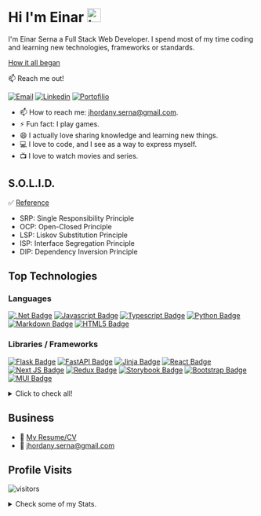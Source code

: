 <!-- @format -->

# Hi I'm Einar <img src="https://user-images.githubusercontent.com/1303154/88677602-1635ba80-d120-11ea-84d8-d263ba5fc3c0.gif" width="28px" height="28px" alt="hi">

I'm Einar Serna a Full Stack Web Developer. I spend most of my time coding and learning new technologies, frameworks or standards.

[How it all began](https://www.pressreader.com/mexico/periodico-am-express-guanajuato/20160708/281595239859840)

:mailbox: Reach me out!

[![Email](https://img.shields.io/badge/Einar_Serna-c0392b.svg?style=for-the-badge&labelColor=black&logo=gmail&logoColor=white)](mailto:jhordany.serna@gmail.com)
[![Linkedin](https://img.shields.io/badge/Einar_Serna-0e76a8.svg?style=for-the-badge&labelColor=black&logo=linkedin&logoColor=white)](https://www.linkedin.com/in/einar-serna-539100129/)
[![Portofilio](https://img.shields.io/badge/Porfolio-5C2D91.svg?style=for-the-badge&labelColor=black&logo=github&logoColor=white)](https://master-git-hack.github.io/Master-Git-Hack/)

-   📫 How to reach me: jhordany.serna@gmail.com.
-   ⚡ Fun fact: I play games.
-   :smile: I actually love sharing knowledge and learning new things.
-   :computer: I love to code, and I see as a way to express myself.
-   :tv: I love to watch movies and series.

## S.O.L.I.D.

:white_check_mark: [Reference](https://github.com/ipenywis/react-solid)
-   SRP: Single Responsibility Principle
-   OCP: Open-Closed Principle
-   LSP: Liskov Substitution Principle
-   ISP: Interface Segregation Principle
-   DIP: Dependency Inversion Principle


## Top Technologies

### Languages

[![.Net Badge](https://img.shields.io/badge/C_Sharp-5C2D91?style=for-the-badge&labelColor=black&logo=.net&logoColor=white)](#)
[![Javascript Badge](https://img.shields.io/badge/-Javascript-F0DB4F?style=for-the-badge&labelColor=black&logo=javascript&logoColor=F0DB4F)](#)
[![Typescript Badge](https://img.shields.io/badge/-Typescript-007acc?style=for-the-badge&labelColor=black&logo=typescript&logoColor=007acc)](#)
[![Python Badge](https://img.shields.io/badge/-python-4786B8?style=for-the-badge&labelColor=black&logo=python&logoColor=white)](#)
[![Markdown Badge](https://img.shields.io/badge/markdown-%23000000.svg?style=for-the-badge&logo=markdown&logoColor=white)](#)
[![HTML5 Badge](https://img.shields.io/badge/html5-%23E34F26.svg?style=for-the-badge&logo=html5&labelColor=black&logoColor=white)](#)

### Libraries / Frameworks

[![Flask Badge](https://img.shields.io/badge/-FLASK-000000?style=for-the-badge&labelColor=white&logo=FLASK&logoColor=000000)](#)
[![FastAPI Badge](https://img.shields.io/badge/-FastAPI-00766A?style=for-the-badge&labelColor=black&logo=FastAPI&logoColor=FFFFFF)](#)
[![Jinja Badge](https://img.shields.io/badge/jinja-white.svg?style=for-the-badge&labelColor=black&logo=jinja&logoColor=black)](#)
[![React Badge](https://img.shields.io/badge/-React-61DBFB?style=for-the-badge&labelColor=black&logo=react&logoColor=61DBFB)](#)
[![Next JS Badge](https://img.shields.io/badge/Next-black?style=for-the-badge&logo=next.js&logoColor=white)](#)
[![Redux Badge](https://img.shields.io/badge/redux-%23593d88.svg?style=for-the-badge&labelColor=black&&logo=redux&logoColor=white)](#)
[![Storybook Badge](https://img.shields.io/badge/-Storybook-FF4785?style=for-the-badge&labelColor=black&logo=storybook&logoColor=white)](#)
[![Bootstrap Badge](https://img.shields.io/badge/bootstrap-%23563D7C.svg?style=for-the-badge&labelColor=black&logo=bootstrap&logoColor=white)](#)
[![MUI Badge](https://img.shields.io/badge/MUI-%230081CB.svg?style=for-the-badge&labelColor=black&logo=mui&logoColor=white)](#)

<details>
<summary>
    Click to check all!
</summary>

### Version Control

[![Git Badge](https://img.shields.io/badge/git-%23F05033.svg?style=for-the-badge&labelColor=black&logo=git&logoColor=white)](#)
[![GitHub Badge](https://img.shields.io/badge/github-5C2D91.svg?style=for-the-badge&labelColor=black&logo=github&logoColor=white)](#)
[![GitLab Badge](https://img.shields.io/badge/gitlab-red.svg?style=for-the-badge&labelColor=black&logo=gitlab&logoColor=white)](#)
[![Bitbucket Badge](https://img.shields.io/badge/bitbucket-%230047B3.svg?style=for-the-badge&labelColor=black&logo=bitbucket&logoColor=white)](#)

### Security

[![JWT](https://img.shields.io/badge/JWT-gray?style=for-the-badge&labelColor=black&logo=JSON%20web%20tokens)](#)

### Databases

[![SQLite Badge](https://img.shields.io/badge/sqlite-%2307405e.svg?style=for-the-badge&labelColor=black&logo=sqlite&logoColor=white)](#)
[![PostgreSQL Badge](https://img.shields.io/badge/-PostgreSQL-336791?style=for-the-badge&labelColor=black&logo=PostgreSQL&logoColor=336791)](#)
[![SQL SERVER Badge](https://img.shields.io/badge/-sql_server-D00841?style=for-the-badge&labelColor=black&logo=microsoft-sql-server&logoColor=FFFFFF)](#)
[![AmazonDynamoDB Badge](https://img.shields.io/badge/Amazon%20DynamoDB-4053D6?style=for-the-badge&labelColor=black&logo=Amazon%20DynamoDB&logoColor=white)](#)
[![Firebase Badge](https://img.shields.io/badge/Firebase-039BE5?style=for-the-badge&logo=Firebase&labelColor=black&logoColor=yellow)](#)
[![MySQL Badge](https://img.shields.io/badge/mysql-%2300f.svg?style=for-the-badge&logo=mysql&labelColor=black&logoColor=blue)](#)
[![MongoDB Badge](https://img.shields.io/badge/MongoDB-%234ea94b.svg?style=for-the-badge&labelColor=black&logo=mongodb&logoColor=white)](#)

### Servers

[![Apache Badge](https://img.shields.io/badge/apache-%23D42029.svg?style=for-the-badge&labelColor=black&logo=apache&logoColor=white)](#)
[![Nginx Badge](https://img.shields.io/badge/nginx-%23009639.svg?style=for-the-badge&labelColor=black&logo=nginx&logoColor=white)](#)
[![Gunicorn Badge](https://img.shields.io/badge/gunicorn-%298729.svg?style=for-the-badge&labelColor=black&logo=gunicorn&logoColor=white)](#)

### Hosting

[![AWS](https://img.shields.io/badge/AWS-%23FF9900.svg?style=for-the-badge&labelColor=black&logo=amazon-aws&logoColor=white)](#)
[![Heroku](https://img.shields.io/badge/heroku-%23430098.svg?style=for-the-badge&labelColor=black&logo=heroku&logoColor=white)](#)

### Softwares

[![Docker Badge](https://img.shields.io/badge/docker-%232671E5.svg?style=for-the-badge&labelColor=black&logo=docker&logoColor=blue)](#)
[![Adobe Illustrator Badge](https://img.shields.io/badge/adobe%20illustrator-%23FF9A00.svg?style=for-the-badge&labelColor=black&logo=adobe%20illustrator&logoColor=white)](#)
[![Adobe XD Badge](https://img.shields.io/badge/Adobe%20XD-470137?style=for-the-badge&labelColor=black&logo=Adobe%20XD&logoColor=#FF61F6)](#)
[![Insomnia Badge](https://img.shields.io/badge/Insomnia-black?style=for-the-badge&labelColor=black&logo=insomnia&logoColor=5849BE)](#)
[![Microsoft Badge](https://img.shields.io/badge/Microsoft_Office-0078D4?style=for-the-badge&labelColor=black&logo=microsoft&logoColor=white)](#)
[![LibreOffice Badge](https://img.shields.io/badge/LibreOffice-%2318A303?style=for-the-badge&labelColor=black&logo=LibreOffice&logoColor=white)](#)
[![Jira Badge](https://img.shields.io/badge/jira-%230A0FFF.svg?style=for-the-badge&logo=jira&labelColor=black&logoColor=white)](#)
[![Swagger Badge](https://img.shields.io/badge/-Swagger-%23Clojure?style=for-the-badge&logo=swagger&labelColor=black&logoColor=white)](#)
[![Trello Badge](https://img.shields.io/badge/Trello-%23026AA7.svg?style=for-the-badge&logo=Trello&labelColor=black&logoColor=white)](#)

### CI

[![GitHub Actions Badge](https://img.shields.io/badge/github%20actions-%232671E5.svg?style=for-the-badge&labelColor=black&logo=githubactions&logoColor=white)](#)
[![TravisCI Badge](https://img.shields.io/badge/travis%20ci-%232B2F33.svg?style=for-the-badge&labelColor=black&logo=travis&logoColor=white)](#)

### Cloud Storage

[![Google Drive Badge](https://img.shields.io/badge/Google%20Drive-4285F4?style=for-the-badge&labelColor=black&logo=googledrive&logoColor=white)](#)

### OS

[![Alpine Linux Badge](https://img.shields.io/badge/Alpine_Linux-%230D597F.svg?style=for-the-badge&logo=alpine-linux&logoColor=white)](#)
[![Arch Badge](https://img.shields.io/badge/Garuda-1793D1?logo=arch-linux&logoColor=fff&style=for-the-badge)](#)
[![Debian Badge](https://img.shields.io/badge/Debian-D70A53?style=for-the-badge&logo=debian&logoColor=white)](#)
[![macOS Badge](https://img.shields.io/badge/mac%20os-000000?style=for-the-badge&logo=macos&logoColor=F0F0F0)](#)
[![Windows Badge](https://img.shields.io/badge/Windows-0078D6?style=for-the-badge&logo=windows&logoColor=white)](#)

</details>

## Business

-   :paperclip: [My Resume/CV](https://github.com/Master-Git-Hack/Master-Git-Hack/blob/b35a9de84a6165232b8337a99c5449aba8b11bd2/Resume.pdf)
-   :email: jhordany.serna@gmail.com

## Profile Visits

![visitors](https://visitor-badge.glitch.me/badge?page_id=Master-Git-Hack.Master-Git-Hack)

<details>
<summary>
  Check some of my Stats.
</summary>

<br >

## Top Languages

[![Top Langs](https://github-readme-stats.vercel.app/api/top-langs/?username=Master-Git-Hack)](https://github.com/anuraghazra/github-readme-stats)

## Github Stats

![Einar Serna's github stats](https://github-readme-stats.vercel.app/api?username=Master-Git-Hack&count_private=true&theme=tokyonight&hide=contribs,prs)

</details>
